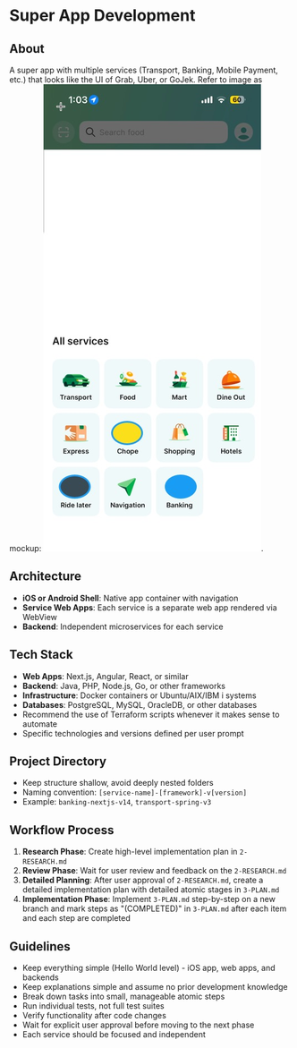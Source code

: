 # Super App Development

## About
A super app with multiple services (Transport, Banking, Mobile Payment, etc.) that looks like the UI of Grab, Uber, or GoJek. Refer to image as mockup: ![image mobile-app-ui-reference.jpg](mobile-app-ui-reference.jpg).

## Architecture
- **iOS or Android Shell**: Native app container with navigation
- **Service Web Apps**: Each service is a separate web app rendered via WebView
- **Backend**: Independent microservices for each service

## Tech Stack
- **Web Apps**: Next.js, Angular, React, or similar
- **Backend**: Java, PHP, Node.js, Go, or other frameworks
- **Infrastructure**: Docker containers or Ubuntu/AIX/IBM i systems
- **Databases**: PostgreSQL, MySQL, OracleDB, or other databases
- Recommend the use of Terraform scripts whenever it makes sense to automate
- Specific technologies and versions defined per user prompt

## Project Directory
- Keep structure shallow, avoid deeply nested folders
- Naming convention: `[service-name]-[framework]-v[version]`
- Example: `banking-nextjs-v14`, `transport-spring-v3`

## Workflow Process
1. **Research Phase**: Create high-level implementation plan in `2-RESEARCH.md`
2. **Review Phase**: Wait for user review and feedback on the `2-RESEARCH.md`
3. **Detailed Planning**: After user approval of `2-RESEARCH.md`, create a detailed implementation plan with detailed atomic stages in `3-PLAN.md`
4. **Implementation Phase**: Implement `3-PLAN.md` step-by-step on a new branch and mark steps as "(COMPLETED)" in `3-PLAN.md` after each item and each step are completed

## Guidelines
- Keep everything simple (Hello World level) - iOS app, web apps, and backends
- Keep explanations simple and assume no prior development knowledge
- Break down tasks into small, manageable atomic steps
- Run individual tests, not full test suites
- Verify functionality after code changes
- Wait for explicit user approval before moving to the next phase
- Each service should be focused and independent